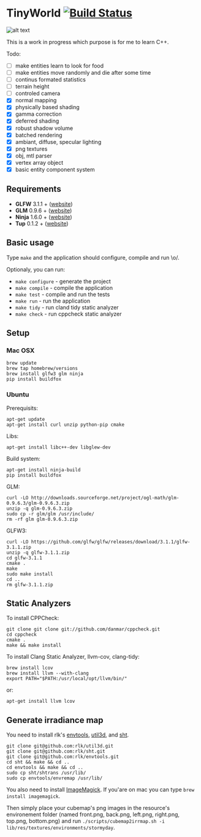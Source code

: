 # TinyWorld [![Build Status](https://travis-ci.org/xpac27/TinyWorld.svg?branch=master)](https://travis-ci.org/xpac27/TinyWorld)

![alt text](https://github.com/xpac27/TinyWorld/raw/master/screenshots/Screen-Shot-2016-02-02-at-23.29.12.gif)

This is a work in progress which purpose is for me to learn C++.

Todo:
- [ ] make entities learn to look for food
- [ ] make entities move randomly and die after some time
- [ ] continus formated statistics
- [ ] terrain height
- [ ] controled camera
- [x] normal mapping
- [x] physically based shading
- [x] gamma correction
- [x] deferred shading
- [x] robust shadow volume
- [x] batched rendering
- [x] ambiant, diffuse, specular lighting
- [x] png textures
- [x] obj, mtl parser
- [x] vertex array object
- [x] basic entity component system

## Requirements

* **GLFW** 3.1.1 + ([website](glfw.org/index.html))
* **GLM** 0.9.6 + ([website](glm.g-truc.net))
* **Ninja** 1.6.0 + ([website](https://martine.github.io/ninja/))
* **Tup** 0.1.2 + ([website](http://gittup.org/tup/))

## Basic usage

Type `make` and the application should configure, compile and run \o/.

Optionaly, you can run:

- `make configure` - generate the project
- `make compile` - compile the application
- `make test` - compile and run the tests
- `make run` - run the application
- `make tidy` - run cland tidy static analyzer
- `make check` - run cppcheck static analyzer

## Setup

### Mac OSX

	brew update
	brew tap homebrew/versions
	brew install glfw3 glm ninja
	pip install buildfox

### Ubuntu

Prerequisits:

    apt-get update
    apt-get install curl unzip python-pip cmake

Libs:

    apt-get install libc++-dev libglew-dev

Build system:

    apt-get install ninja-build
    pip install buildfox

GLM:

    curl -LO http://downloads.sourceforge.net/project/ogl-math/glm-0.9.6.3/glm-0.9.6.3.zip
    unzip -q glm-0.9.6.3.zip
    sudo cp -r glm/glm /usr/include/
    rm -rf glm glm-0.9.6.3.zip

GLFW3:

    curl -LO https://github.com/glfw/glfw/releases/download/3.1.1/glfw-3.1.1.zip
    unzip -q glfw-3.1.1.zip
    cd glfw-3.1.1
    cmake .
    make
    sudo make install
    cd ..
    rm glfw-3.1.1.zip

## Static Analyzers

To install CPPCheck:

    git clone git clone git://github.com/danmar/cppcheck.git
    cd cppcheck
    cmake .
    make && make install

To install Clang Static Analyzer, llvm-cov, clang-tidy:

	brew install lcov
	brew install llvm --with-clang
	export PATH="$PATH:/usr/local/opt/llvm/bin/"

or:

    apt-get install llvm lcov

## Generate irradiance map

You need to install rlk's [envtools](https://github.com/rlk/envtools), [util3d](https://github.com/rlk/util3d), and [sht](https://github.com/rlk/sht).

	git clone git@github.com:rlk/util3d.git
    git clone git@github.com:rlk/sht.git
    git clone git@github.com:rlk/envtools.git
    cd sht && make && cd ..
    cd envtools && make && cd ..
    sudo cp sht/shtrans /usr/lib/
    sudo cp envtools/envremap /usr/lib/

You also need to install [ImageMagick](http://www.imagemagick.org/script/index.php). If you'are on mac you can type `brew install imagemagick`.

Then simply place your cubemap's png images in the resource's environement folder (named front.png, back.png, left.png, right.png, top.png, bottom.png) and run `./scripts/cubemap2irrmap.sh -i lib/res/textures/environments/stormyday`.

